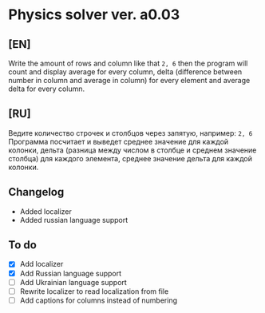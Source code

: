 # Physics solver ver. a0.03

## [EN]
Write the amount of rows and column like that `2, 6` then the program will count and display average for every column, delta (difference between number in column and average in column) for every element and average delta for every column.

## [RU]
Ведите количество строчек и столбцов через запятую, например: `2, 6` Программа посчитает и выведет среднее значение для каждой колонки, дельта (разница между числом в столбце и среднем значение столбца) для каждого элемента, среднее значение дельта для каждой колонки.

## Changelog
- Added localizer
- Added russian language support

## To do
- [X] Add localizer
- [X] Add Russian language support
- [ ] Add Ukrainian language support
- [ ] Rewrite localizer to read localization from file
- [ ] Add captions for columns instead of numbering
